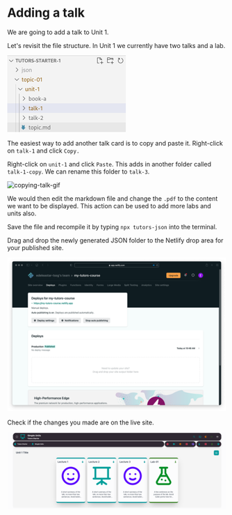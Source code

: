 # Adding a talk

We are going to add a talk to Unit 1. 

Let's revisit the file structure. In Unit 1 we currently have two talks and a lab. 

![file-structure](img/333.png)

The easiest way to add another talk card is to copy and paste it. Right-click on `talk-1` and click `Copy.`

Right-click on `unit-1` and click `Paste`. This adds in another folder called `talk-1-copy`. We can rename this folder to `talk-3`. 

![copying-talk-gif](img/01x.gif)

We would then edit the markdown file and change the `.pdf` to the content we want to be displayed. This action can be used to add more labs and units also. 

Save the file and recompile it by typing `npx tutors-json` into the terminal. 

Drag and drop the newly generated JSON folder to the Netlify drop area for your published site. 

![netlify-deploys](img/21.png)

Check if the changes you made are on the live site.

![updated-site](img/222.png)
